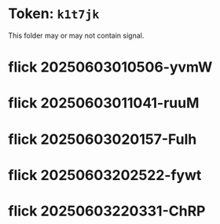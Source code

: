 # Token: `k1t7jk`

This folder may or may not contain signal.
# flick 20250603010506-yvmW
# flick 20250603011041-ruuM
# flick 20250603020157-Fulh
# flick 20250603202522-fywt
# flick 20250603220331-ChRP
